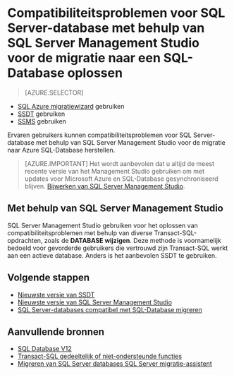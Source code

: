 <properties
   pageTitle="Compatibiliteitsproblemen voor SQL Server-database met behulp van SQL Server Management Studio voor de migratie naar een SQL-Database herstellen | Microsoft Azure"
   description="Microsoft Azure SQL-Database, databasemigratie, compatibiliteit met SQL Azure Migration Wizard"
   services="sql-database"
   documentationCenter=""
   authors="CarlRabeler"
   manager="jhubbard"
   editor=""/>

<tags
   ms.service="sql-database"
   ms.devlang="NA"
   ms.topic="article"
   ms.tgt_pltfrm="NA"
   ms.workload="sqldb-migrate"
   ms.date="08/24/2016"
   ms.author="carlrab"/>

# <a name="fix-sql-server-database-compatibility-issues-using-sql-server-management-studio-before-migration-to-sql-database"></a>Compatibiliteitsproblemen voor SQL Server-database met behulp van SQL Server Management Studio voor de migratie naar een SQL-Database oplossen

> [AZURE.SELECTOR]
- [SQL Azure migratiewizard](sql-database-cloud-migrate-fix-compatibility-issues.md) gebruiken
- [SSDT](sql-database-cloud-migrate-fix-compatibility-issues-ssdt.md) gebruiken
- [SSMS](sql-database-cloud-migrate-fix-compatibility-issues-ssms.md) gebruiken

Ervaren gebruikers kunnen compatibiliteitsproblemen voor SQL Server-database met behulp van SQL Server Management Studio voor de migratie naar Azure SQL-Database herstellen.


> [AZURE.IMPORTANT] Het wordt aanbevolen dat u altijd de meest recente versie van het Management Studio gebruiken om met updates voor Microsoft Azure en SQL-Database gesynchroniseerd blijven. [Bijwerken van SQL Server Management Studio](https://msdn.microsoft.com/library/mt238290.aspx).


## <a name="using-sql-server-management-studio"></a>Met behulp van SQL Server Management Studio

SQL Server Management Studio gebruiken voor het oplossen van compatibiliteitsproblemen met behulp van diverse Transact-SQL-opdrachten, zoals de **DATABASE wijzigen**. Deze methode is voornamelijk bedoeld voor gevorderde gebruikers die vertrouwd zijn Transact-SQL werkt aan een actieve database. Anders is het aanbevolen SSDT te gebruiken. 



## <a name="next-steps"></a>Volgende stappen

- [Nieuwste versie van SSDT](https://msdn.microsoft.com/library/mt204009.aspx)
- [Nieuwste versie van SQL Server Management Studio](https://msdn.microsoft.com/library/mt238290.aspx)
- [SQL Server-databases compatibel met SQL-Database migreren](sql-database-cloud-migrate.md#migrate-a-compatible-sql-server-database-to-sql-database)

## <a name="additional-resources"></a>Aanvullende bronnen

- [SQL Database V12](sql-database-v12-whats-new.md)
- [Transact-SQL gedeeltelijk of niet-ondersteunde functies](sql-database-transact-sql-information.md)
- [Migreren van SQL Server databases SQL Server migratie-assistent](http://blogs.msdn.com/b/ssma/)
